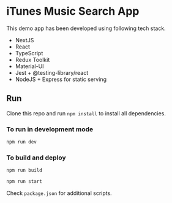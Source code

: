 # iTunes Music Search App

This demo app has been developed using following tech stack.

- NextJS
- React
- TypeScript
- Redux Toolkit
- Material-UI
- Jest + @testing-library/react
- NodeJS + Express for static serving

## Run

Clone this repo and run `npm install` to install all dependencies.

### To run in development mode

```bash
npm run dev
```

### To build and deploy

```bash
npm run build
```

```bash
npm run start
```

Check `package.json` for additional scripts.
